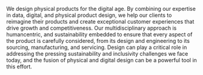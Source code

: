 We design physical products for the digital age. By combining our expertise in data, digital, and physical product design, we help our clients to reimagine their products and create exceptional customer experiences that drive growth and competitiveness. Our multidisciplinary approach is humancentric, and sustainability embedded to ensure that every aspect of the product is carefully considered, from its design and engineering to its sourcing, manufacturing, and servicing.
Design can play a critical role in addressing the pressing sustainability and inclusivity challenges we face today, and the fusion of physical and digital design can be a powerful tool in this effort.
